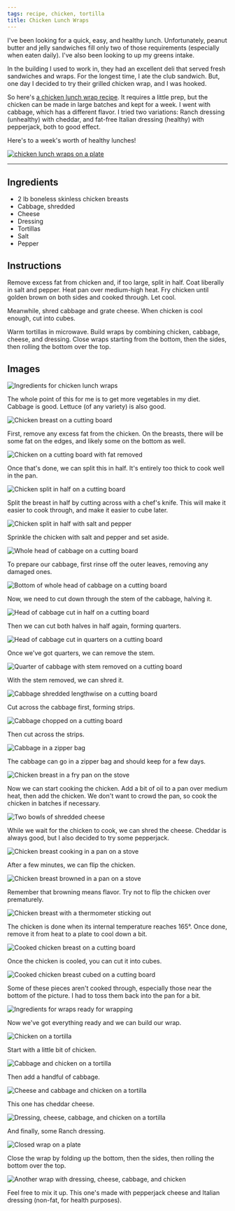 ```yaml
---
tags: recipe, chicken, tortilla
title: Chicken Lunch Wraps
---
```


I've been looking for a quick, easy, and healthy lunch. Unfortunately,
peanut butter and jelly sandwiches fill only two of those requirements
(especially when eaten daily). I've also been looking to up my greens
intake.

In the building I used to work in, they had an excellent deli that
served fresh sandwiches and wraps. For the longest time, I ate the club
sandwich. But, one day I decided to try their grilled chicken wrap, and
I was hooked.

So here's [a chicken lunch wrap recipe](#section-2). It
requires a little prep, but the chicken can be made in large batches and
kept for a week. I went with cabbage, which has a different flavor.
I tried two variations: Ranch dressing (unhealthy) with cheddar, and
fat-free Italian dressing (healthy) with pepperjack, both to good
effect.

Here's to a week's worth of healthy lunches!

[![chicken lunch wraps on a plate](title.jpg)](#section-2)

---

## Ingredients

* 2 lb boneless skinless chicken breasts
* Cabbage, shredded
* Cheese
* Dressing
* Tortillas
* Salt
* Pepper

## Instructions

Remove excess fat from chicken and, if too large, split in half. Coat
liberally in salt and pepper. Heat pan over medium-high heat. Fry
chicken until golden brown on both sides and cooked through. Let cool.

Meanwhile, shred cabbage and grate cheese. When chicken is cool enough,
cut into cubes.

Warm tortillas in microwave. Build wraps by combining chicken, cabbage,
cheese, and dressing. Close wraps starting from the bottom, then the
sides, then rolling the bottom over the top.

## Images

![Ingredients for chicken lunch wraps](01-ingredients.jpg)

The whole point of this for me is to get more vegetables in my diet.
Cabbage is good. Lettuce (of any variety) is also good.

![Chicken breast on a cutting board](02-chicken-breast.jpg)

First, remove any excess fat from the chicken. On the breasts, there
will be some fat on the edges, and likely some on the bottom as well.

![Chicken on a cutting board with fat removed](03-chicken-dressed.jpg)

Once that's done, we can split this in half. It's entirely too thick to
cook well in the pan.

![Chicken split in half on a cutting board](04-chicken-split.jpg)

Split the breast in half by cutting across with a chef's knife. This
will make it easier to cook through, and make it easier to cube later.

![Chicken split in half with salt and pepper](05-chicken-sprinkle.jpg)

Sprinkle the chicken with salt and pepper and set aside.

![Whole head of cabbage on a cutting board](06-cabbage.jpg)

To prepare our cabbage, first rinse off the outer leaves, removing any
damaged ones.

![Bottom of whole head of cabbage on a cutting board](07-cabbage-bottom.jpg)

Now, we need to cut down through the stem of the cabbage, halving it.

![Head of cabbage cut in half on a cutting board](08-cabbage-halfed.jpg)

Then we can cut both halves in half again, forming quarters.

![Head of cabbage cut in quarters on a cutting board](09-cabbage-quarter.jpg)

Once we've got quarters, we can remove the stem.

![Quarter of cabbage with stem removed on a cutting board](10-cabbage-stemmed.jpg)

With the stem removed, we can shred it.

![Cabbage shredded lengthwise on a cutting board](11-cabbage-shredded.jpg)

Cut across the cabbage first, forming strips.

![Cabbage chopped on a cutting board](12-cabbage-chopped.jpg)

Then cut across the strips.

![Cabbage in a zipper bag](13-cabbage-bag.jpg)

The cabbage can go in a zipper bag and should keep for a few days.

![Chicken breast in a fry pan on the stove](14-chicken-pan.jpg)

Now we can start cooking the chicken. Add a bit of oil to a pan over
medium heat, then add the chicken. We don't want to crowd the pan, so
cook the chicken in batches if necessary.

![Two bowls of shredded cheese](15-cheese-shredded.jpg)

While we wait for the chicken to cook, we can shred the cheese. Cheddar
is always good, but I also decided to try some pepperjack.

![Chicken breast cooking in a pan on a stove](16-chicken-cooking.jpg)

After a few minutes, we can flip the chicken.

![Chicken breast browned in a pan on a stove](17-chicken-browned.jpg)

Remember that browning means flavor. Try not to flip the chicken over
prematurely.

![Chicken breast with a thermometer sticking out](18-chicken-thermometer.jpg)

The chicken is done when its internal temperature reaches 165°. Once
done, remove it from heat to a plate to cool down a bit.

![Cooked chicken breast on a cutting board](19-chicken-done.jpg)

Once the chicken is cooled, you can cut it into cubes.

![Cooked chicken breast cubed on a cutting board](20-chicken-cubed.jpg)

Some of these pieces aren't cooked through, especially those near the
bottom of the picture. I had to toss them back into the pan for a bit.

![Ingredients for wraps ready for wrapping](21-wrap-ingredients.jpg)

Now we've got everything ready and we can build our wrap.

![Chicken on a tortilla](22-wrap-chicken.jpg)

Start with a little bit of chicken.

![Cabbage and chicken on a tortilla](23-wrap-cabbage.jpg)

Then add a handful of cabbage.

![Cheese and cabbage and chicken on a tortilla](24-wrap-cheese.jpg)

This one has cheddar cheese.

![Dressing, cheese, cabbage, and chicken on a tortilla](25-wrap-dressing.jpg)

And finally, some Ranch dressing.

![Closed wrap on a plate](26-wrap-wrapped.jpg)

Close the wrap by folding up the bottom, then the sides, then rolling
the bottom over the top.

![Another wrap with dressing, cheese, cabbage, and chicken](27-wrap-deux.jpg)

Feel free to mix it up. This one's made with pepperjack cheese and
Italian dressing (non-fat, for health purposes).

